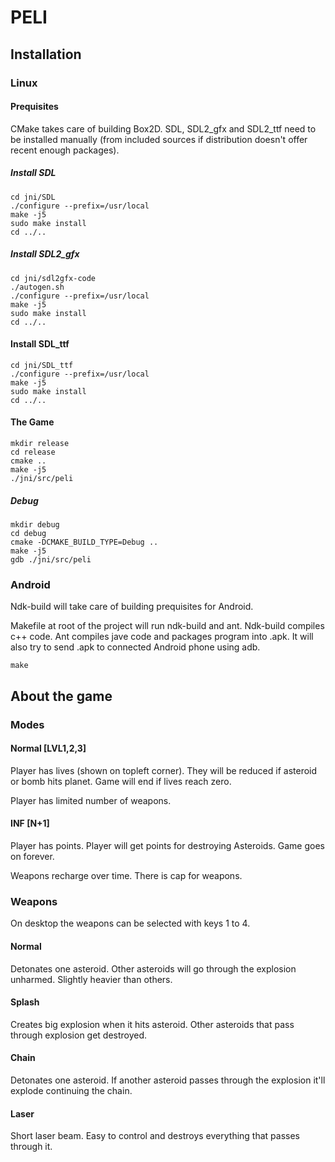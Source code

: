 # PELI

## Installation

### Linux

#### Prequisites

CMake takes care of building Box2D.
SDL, SDL2_gfx and SDL2_ttf need to be installed manually (from included sources if
distribution doesn't offer recent enough packages).

##### Install SDL

	cd jni/SDL
	./configure --prefix=/usr/local
	make -j5
	sudo make install
	cd ../..

##### Install SDL2_gfx

	cd jni/sdl2gfx-code
	./autogen.sh
	./configure --prefix=/usr/local
	make -j5
	sudo make install
	cd ../..

#### Install SDL_ttf

	cd jni/SDL_ttf
	./configure --prefix=/usr/local
	make -j5
	sudo make install
	cd ../..

#### The Game

	mkdir release
	cd release
	cmake ..
	make -j5
	./jni/src/peli

##### Debug

	mkdir debug
	cd debug
	cmake -DCMAKE_BUILD_TYPE=Debug ..
	make -j5
	gdb ./jni/src/peli

### Android

Ndk-build will take care of building prequisites for Android.

Makefile at root of the project will run ndk-build and ant.
Ndk-build compiles c++ code. Ant compiles jave code and packages program into .apk.
It will also try to send .apk to connected Android phone using adb.

	make

## About the game

### Modes

#### Normal [LVL1,2,3]

Player has lives (shown on topleft corner). They will be reduced if asteroid
or bomb hits planet. Game will end if lives reach zero.

Player has limited number of weapons.

#### INF [N+1]

Player has points. Player will get points for destroying Asteroids.
Game goes on forever.

Weapons recharge over time. There is cap for weapons.

### Weapons

On desktop the weapons can be selected with keys 1 to 4.

#### Normal

Detonates one asteroid. Other asteroids will go through the explosion unharmed.
Slightly heavier than others.

#### Splash

Creates big explosion when it hits asteroid. Other asteroids that pass through
explosion get destroyed.

#### Chain

Detonates one asteroid. If another asteroid passes through the explosion
it'll explode continuing the chain.

#### Laser

Short laser beam. Easy to control and destroys everything that passes through it.
